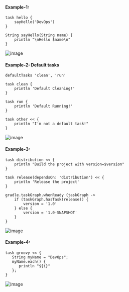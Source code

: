 #### Example-1:

    task hello {
        sayHello('DevOps')
    }

    String sayHello(String name) {
        println "\nHello $name\n"
    }
    
![image](https://user-images.githubusercontent.com/24622526/43770702-a8deb864-9a2c-11e8-9ad6-235ecb719c56.png)

#### Example-2: Default tasks

    defaultTasks 'clean', 'run'

    task clean {
        println 'Default Cleaning!'
    }

    task run {
        println 'Default Running!'
    }

    task other << {
        println "I'm not a default task!"
    }
    
![image](https://user-images.githubusercontent.com/24622526/43770980-5fec9fee-9a2d-11e8-8e9c-ae5dffaf686a.png)

#### Example-3: 

    task distribution << {
        println "Build the project with version=$version"
    }

    task release(dependsOn: 'distribution') << {
        println 'Release the project'
    }

    gradle.taskGraph.whenReady {taskGraph ->
        if (taskGraph.hasTask(release)) {
            version = '1.0'
        } else {
            version = '1.0-SNAPSHOT'
        }
    }
    
![image](https://user-images.githubusercontent.com/24622526/43771109-af71a88e-9a2d-11e8-9a72-e4f3c259370b.png)

#### Example-4:

    task groovy << {
       String myName = "DevOps";
       myName.each() { 
          println "${i}" 
       };
    }
    
![image](https://user-images.githubusercontent.com/24622526/43772704-7fb0a546-9a32-11e8-9b6d-9db489128997.png)
